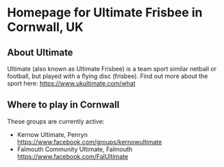 # Homepage for Ultimate Frisbee in Cornwall, UK

## About Ultimate

Ultimate (also known as Ultimate Frisbee) is a team sport similar netball or football, but played with a flying disc (frisbee).
Find out more about the sport here: https://www.ukultimate.com/what

## Where to play in Cornwall

These groups are currently active:

* Kernow Ultimate, Penryn https://www.facebook.com/groups/kernowultimate
* Falmouth Community Ultimate, Falmouth https://www.facebook.com/FalUltimate



